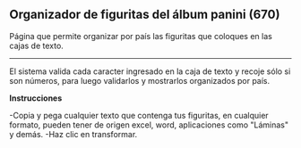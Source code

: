 <h2>Organizador de figuritas del álbum panini (670)</h2>

Página que permite organizar por país las figuritas que coloques en las cajas de texto.

<hr/> 
El sistema valida cada caracter ingresado en la caja de texto y recoje sólo si son números, para luego validarlos y mostrarlos organizados por país.

<b>Instrucciones</b>

-Copia y pega cualquier texto que contenga tus figuritas, en cualquier formato, pueden tener de origen excel, word, aplicaciones como "Láminas" y demás.
-Haz clic en transformar.
